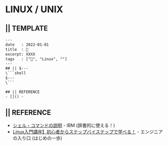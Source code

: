 # LINUX / UNIX
## || TEMPLATE

```txt
---
date   : 2022-01-01
title  : 🐧  
excerpt: XXXX
tags   : ["🐧", "Linux", ""]
---
## || $---
\```shell
$---
\```

## || REFERENCE
- []() - 

```

## || REFERENCE
- [シェル・コマンドの説明](https://www.ibm.com/docs/ja/zos/2.3.0?topic=reference-shell-command-descriptions) - IBM (辞書的に使える！)
- [Linux入門講座】初心者からステップバイステップで学べる！](https://eng-entrance.com/category/linux) - エンジニアの入り口 (はじめの一歩)
